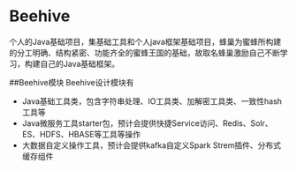 

# Beehive
个人的Java基础项目，集基础工具和个人java框架基础项目，蜂巢为蜜蜂所构建的分工明确、结构紧密、功能齐全的蜜蜂王国的基础，故取名蜂巢激励自己不断学习，构建自己的Java基础框架。

##Beehive模块
Beehive设计模块有
* Java基础工具类，包含字符串处理、IO工具类、加解密工具类、一致性hash工具等
* Java微服务工具starter包，预计会提供快捷Service访问、Redis、Solr、ES、HDFS、HBASE等工具等操作
* 大数据自定义操作工具，预计会提供kafka自定义Spark Strem插件、分布式缓存组件

